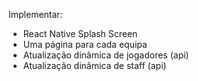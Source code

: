 Implementar:

- React Native Splash Screen
- Uma página para cada equipa
- Atualização dinâmica de jogadores (api)
- Atualização dinâmica de staff (api)

